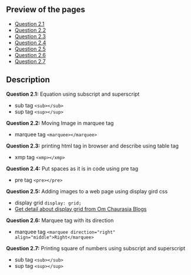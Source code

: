 ## Preview of the pages

 - [Question 2.1](https://omchaurasia.github.io/Techpile-codes/ui/2/2.1.html)
 - [Question 2.2](https://omchaurasia.github.io/Techpile-codes/ui/2/2.2.html)
 - [Question 2.3](https://omchaurasia.github.io/Techpile-codes/ui/2/2.3.html)
 - [Question 2.4](https://omchaurasia.github.io/Techpile-codes/ui/2/2.4.html)
- [Question 2.5](https://omchaurasia.github.io/Techpile-codes/ui/2/2.5.html)
- [Question 2.6](https://omchaurasia.github.io/Techpile-codes/ui/2/2.6.html)
- [Question 2.7](https://omchaurasia.github.io/Techpile-codes/ui/2/2.7.html)


  
## Description
**Question 2.1:**
Equation using subscript and superscript
- sub tag `<sub></sub>`
- sup tag `<sup></sup>`

**Question 2.2:**
Moving Image in marquee tag
- marquee tag `<marquee></marquee>`

**Question 2.3:**
printing html tag in browser and describe using table tag
- xmp tag `<xmp></xmp>`


**Question 2.4:**
Put spaces as it is in code using pre tag
- pre tag `<pre></pre>`

**Question 2.5:**
Adding images to a web page using display gird css
- display grid `display: grid;`
- [Get detail about display grid from Om Chaurasia Blogs](https://omchaurasia.github.io/blogs/grid_layout.html)


**Question 2.6:**
Marquee tag with its direction
- marquee tag ` <marquee direction="right" align="middle">Right</marquee>
`


**Question 2.7:**
Printing square of numbers using subscript and superscript
- sub tag `<sub></sub>`
- sup tag `<sup></sup>`
